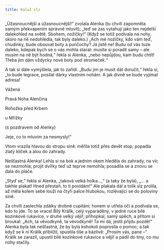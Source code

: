 ```yaml
---
title: Kaluž slz
---
```


„Úžasnoucnější a úžasnoucnější!“ zvolala Alenka (tu chvíli zapomněla samým překvapením správně mluvit); „teď se zas vytahuji jako ten nejdelší dalekohled na světě. Sbohem, nožičky!“ (Když se totiž podívala na nohy, skoro na ně nedohlédla, tak byly daleko.) „Ach mé nožičky, kdo vám teď, chudinky, bude obouvat boty a punčochy? Já jistě ne! Budu od vás tuze daleko, kdepak bych se o vás mohla starat: musíte si poradit samy – ale musím na ně být hodná,“ řekla si Alenka, „nebo nepůjdou, kam budu chtít! Třeba jim dám vždycky nové boty pod stromeček.“

A tak si dále vymýšlela, jak to zařídí. „Budu jim je musit dát doručit,“ řekla si, „to bude legrace, posílat dárky vlastním nohám. A jak divně se bude vyjímat adresa!

Vážená

Pravá Noha Alenčina

Rohožka před Krbem

u Mřížky

(s pozdravem od Alenky)

Jeje, co to mluvím za nesmysly!“

Vtom vrazila hlavou do stropu síně: měřila totiž přes devět stop; popadla zlatý klíček a alou do zahrady.

Nešťastná Alenka! Lehla si na bok a jedním okem hleděla do zahrady, na víc se nezmohla; projít dvířky teď už teprve nemohla; posadila se a znovu se dala do pláče.

„Styď se,“ řekla si Alenka, „taková velká holka…,“ (a taky že byla), „… a takhle plakat! Hned přestaň, to ti povídám!“ Ale plakala dál a tolik slz prolila, až měla kolem sebe louži na čtyři palce hlubokou, rozlévající se do poloviny síně.

Za chvíli zaslechla zdálky drobné cupitání; honem si utřela oči a podívala se, kdo to jde. To se vracel Bílý Králík, celý vyparáděný, v jedné ruce bílé kozinkové rukavice, v druhé velký vějíř; přihopkal, samý spěch, a přitom si broukal: „Ach, ta vévodkyně, ta vévodkyně! Ta mi dá, jestli přijdu pozdě!“ Alenka byla tak nešťastná, že by byla kohokoli poprosila o pomoc; a tak když se k ní Králík přiblížil, spustila tiše a bázlivě: „Prosím vás, pane –“ Králík se zarazil, upustil bílé kozinkové rukavice a vějíř a pádil do tmy, co mu nohy stačily.
